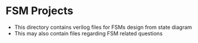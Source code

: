 # FSM Projects

- This directory contains verilog files for FSMs design from state diagram
- This may also contain files regarding FSM related questions